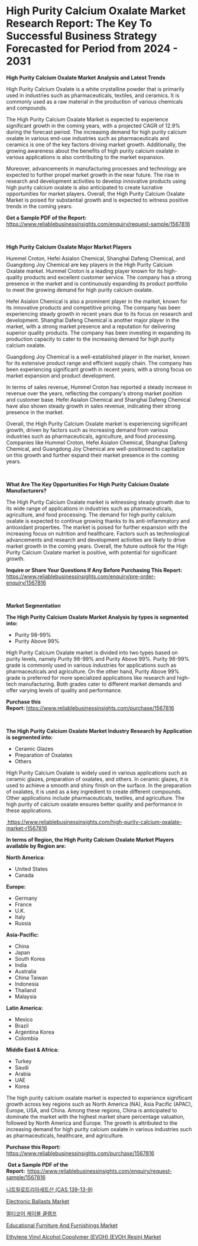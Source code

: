 <p><h1>High Purity Calcium Oxalate Market Research Report: The Key To Successful Business Strategy Forecasted for Period from 2024 - 2031</h1></p><p><strong>High Purity Calcium Oxalate Market Analysis and Latest Trends</strong></p>
<p><p>High Purity Calcium Oxalate is a white crystalline powder that is primarily used in industries such as pharmaceuticals, textiles, and ceramics. It is commonly used as a raw material in the production of various chemicals and compounds.</p><p>The High Purity Calcium Oxalate Market is expected to experience significant growth in the coming years, with a projected CAGR of 12.9% during the forecast period. The increasing demand for high purity calcium oxalate in various end-use industries such as pharmaceuticals and ceramics is one of the key factors driving market growth. Additionally, the growing awareness about the benefits of high purity calcium oxalate in various applications is also contributing to the market expansion.</p><p>Moreover, advancements in manufacturing processes and technology are expected to further propel market growth in the near future. The rise in research and development activities to develop innovative products using high purity calcium oxalate is also anticipated to create lucrative opportunities for market players. Overall, the High Purity Calcium Oxalate Market is poised for substantial growth and is expected to witness positive trends in the coming years.</p></p>
<p><strong>Get a Sample PDF of the Report:&nbsp;</strong> <a href="https://www.reliablebusinessinsights.com/enquiry/request-sample/1567816">https://www.reliablebusinessinsights.com/enquiry/request-sample/1567816</a></p>
<p>&nbsp;</p>
<p><strong>High Purity Calcium Oxalate Major Market Players</strong></p>
<p><p>Hummel Croton, Hefei Asialon Chemical, Shanghai Dafeng Chemical, and Guangdong Joy Chemical are key players in the High Purity Calcium Oxalate market. Hummel Croton is a leading player known for its high-quality products and excellent customer service. The company has a strong presence in the market and is continuously expanding its product portfolio to meet the growing demand for high purity calcium oxalate.</p><p>Hefei Asialon Chemical is also a prominent player in the market, known for its innovative products and competitive pricing. The company has been experiencing steady growth in recent years due to its focus on research and development. Shanghai Dafeng Chemical is another major player in the market, with a strong market presence and a reputation for delivering superior quality products. The company has been investing in expanding its production capacity to cater to the increasing demand for high purity calcium oxalate.</p><p>Guangdong Joy Chemical is a well-established player in the market, known for its extensive product range and efficient supply chain. The company has been experiencing significant growth in recent years, with a strong focus on market expansion and product development.</p><p>In terms of sales revenue, Hummel Croton has reported a steady increase in revenue over the years, reflecting the company's strong market position and customer base. Hefei Asialon Chemical and Shanghai Dafeng Chemical have also shown steady growth in sales revenue, indicating their strong presence in the market.</p><p>Overall, the High Purity Calcium Oxalate market is experiencing significant growth, driven by factors such as increasing demand from various industries such as pharmaceuticals, agriculture, and food processing. Companies like Hummel Croton, Hefei Asialon Chemical, Shanghai Dafeng Chemical, and Guangdong Joy Chemical are well-positioned to capitalize on this growth and further expand their market presence in the coming years.</p></p>
<p>&nbsp;</p>
<p><strong>What Are The Key Opportunities For High Purity Calcium Oxalate Manufacturers?</strong></p>
<p><p>The High Purity Calcium Oxalate market is witnessing steady growth due to its wide range of applications in industries such as pharmaceuticals, agriculture, and food processing. The demand for high purity calcium oxalate is expected to continue growing thanks to its anti-inflammatory and antioxidant properties. The market is poised for further expansion with the increasing focus on nutrition and healthcare. Factors such as technological advancements and research and development activities are likely to drive market growth in the coming years. Overall, the future outlook for the High Purity Calcium Oxalate market is positive, with potential for significant growth.</p></p>
<p><strong>Inquire or Share Your Questions If Any Before Purchasing This Report:</strong> <a href="https://www.reliablebusinessinsights.com/enquiry/pre-order-enquiry/1567816">https://www.reliablebusinessinsights.com/enquiry/pre-order-enquiry/1567816</a></p>
<p>&nbsp;</p>
<p><strong>Market Segmentation</strong></p>
<p><strong>The High Purity Calcium Oxalate Market Analysis by types is segmented into:</strong></p>
<p><ul><li>Purity 98-99%</li><li>Purity Above 99%</li></ul></p>
<p><p>High Purity Calcium Oxalate market is divided into two types based on purity levels, namely Purity 98-99% and Purity Above 99%. Purity 98-99% grade is commonly used in various industries for applications such as pharmaceuticals and agriculture. On the other hand, Purity Above 99% grade is preferred for more specialized applications like research and high-tech manufacturing. Both grades cater to different market demands and offer varying levels of quality and performance.</p></p>
<p><strong>Purchase this Report:&nbsp;</strong><a href="https://www.reliablebusinessinsights.com/purchase/1567816">https://www.reliablebusinessinsights.com/purchase/1567816</a></p>
<p>&nbsp;</p>
<p><strong>The High Purity Calcium Oxalate Market Industry Research by Application is segmented into:</strong></p>
<p><ul><li>Ceramic Glazes</li><li>Preparation of Oxalates</li><li>Others</li></ul></p>
<p><p>High Purity Calcium Oxalate is widely used in various applications such as ceramic glazes, preparation of oxalates, and others. In ceramic glazes, it is used to achieve a smooth and shiny finish on the surface. In the preparation of oxalates, it is used as a key ingredient to create different compounds. Other applications include pharmaceuticals, textiles, and agriculture. The high purity of calcium oxalate ensures better quality and performance in these applications.</p></p>
<p><a href="https://www.reliablebusinessinsights.com/high-purity-calcium-oxalate-market-r1567816">&nbsp;https://www.reliablebusinessinsights.com/high-purity-calcium-oxalate-market-r1567816</a></p>
<p><strong>In terms of Region, the High Purity Calcium Oxalate Market Players available by Region are:</strong></p>
<p>
    <p> <strong> North America: </strong>
        <ul>
            <li>United States</li>
            <li>Canada</li>
        </ul>
        </p> 
    <p> <strong> Europe: </strong>
        <ul>
            <li>Germany</li>
            <li>France</li>
            <li>U.K.</li>
            <li>Italy</li>
            <li>Russia</li>
        </ul>
        </p> 
    <p> <strong> Asia-Pacific: </strong>
        <ul>
            <li>China</li>
            <li>Japan</li>
            <li>South Korea</li>
            <li>India</li>
            <li>Australia</li>
            <li>China Taiwan</li>
            <li>Indonesia</li>
            <li>Thailand</li>
            <li>Malaysia</li>
        </ul>
        </p> 
    <p> <strong> Latin America: </strong>
        <ul>
            <li>Mexico</li>
            <li>Brazil</li>
            <li>Argentina Korea</li>
            <li>Colombia</li>
        </ul>
        </p> 
    <p> <strong> Middle East & Africa: </strong>
        <ul>
            <li>Turkey</li>
            <li>Saudi</li>
            <li>Arabia</li>
            <li>UAE</li>
            <li>Korea</li>
        </ul>
    </p>
    </p>
<p><p>The high purity calcium oxalate market is expected to experience significant growth across key regions such as North America (NA), Asia Pacific (APAC), Europe, USA, and China. Among these regions, China is anticipated to dominate the market with the highest market share percentage valuation, followed by North America and Europe. The growth is attributed to the increasing demand for high purity calcium oxalate in various industries such as pharmaceuticals, healthcare, and agriculture.</p></p>
<p><strong>Purchase this Report: </strong><a href="https://www.reliablebusinessinsights.com/purchase/1567816">https://www.reliablebusinessinsights.com/purchase/1567816</a></p>
<p>&nbsp;<strong>Get a Sample PDF of the Report:&nbsp;&nbsp;</strong><a href="https://www.reliablebusinessinsights.com/enquiry/request-sample/1567816">https://www.reliablebusinessinsights.com/enquiry/request-sample/1567816</a></p>
<p><strong></strong></p>
<p><p><a href="https://github.com/vdhdwjyp90142/Market-Research-Report-List-2/blob/main/250776684862.md">니트릴로트리아세트산 (CAS 139-13-9)</a></p><p><a href="https://issuu.com/reportprime-2/docs/electronic-ballasts-market-size-2030.pptx">Electronic Ballasts Market</a></p><p><a href="https://medium.com/@hermanokutneva7878567/%EB%8B%A4%EC%A4%91-%EC%BD%94%EC%96%B4-%EC%BC%80%EC%9D%B4%EB%B8%94-%ED%81%B4%EB%9E%A8%ED%94%84-%EC%8B%9C%EC%9E%A5-%EC%A7%80%ED%91%9C-%ED%95%B4%EB%8F%85-%EC%8B%9C%EC%9E%A5-%EC%A0%90%EC%9C%A0%EC%9C%A8-%ED%8A%B8%EB%A0%8C%EB%93%9C-%EB%B0%8F-%EC%84%B1%EC%9E%A5-%EC%96%91%EC%8B%9D-b9bafca14501">멀티코어 케이블 클램프</a></p><p><a href="https://github.com/nathandecarvalho/Market-Research-Report-List-3/blob/main/educational-furniture-and-furnishings-market.md">Educational Furniture And Furnishings Market</a></p><p><a href="https://github.com/julyju69/Market-Research-Report-List-3/blob/main/ethylene-vinyl-alcohol-copolymer-evoh-evoh-resin-market.md">Ethylene Vinyl Alcohol Copolymer (EVOH) (EVOH Resin) Market</a></p></p>